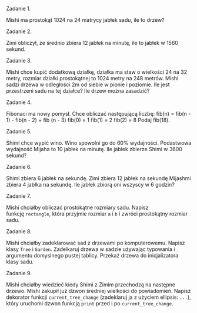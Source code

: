 Zadanie 1.

Mishi ma prostokąt 1024 na 24 matrycy jabłek sadu, ile to drzew?

Zadanie 2.

Zimi obliczył, że średnio zbiera 12 jabłek na minutę, ile to jabłek w 1560 sekund.

Zadanie 3.

Mishi chce kupić dodatkową działkę, działka ma staw o wielkości 24 na 32 metry,
rozmiar działki prostokątnej to 1024 metry na 248 metrów.
Mishi sadzi drzewa w odległości 2m od siebie w pionie i poziomie.
Ile jest przestrzeni sadu na tej działce? Ile drzew można zasadzić?

Zadanie 4.

Fibonaci ma nowy pomysł. Chce obliczać następującą liczbę:
fib(n) = fib(n - 1) - fib(n - 2) + fib (n - 3)
fib(0) = 1
fib(1) = 2
fib(2) = 8
Podaj fib(18).

Zadanie 5.

Shimi chce wypić wino. Wino spowolni go do 60% wydajności.
Podastwowa wydajność Mijaha to 10 jabłek na minutę.
Ile jabłek zbierze Shimi w 3600 sekund?

Zadanie 6.

Shimi zbiera 6 jabłek na sekundę.
Zimi zbiera 12 jabłek na sekundę
Mijashmi zbiera 4 jabłka na sekundę.
Ile jabłek zbiorą oni wszyscy w 6 godzin?


Zadanie 7.

Mishi chciałby obliczać prostokątne rozmiary sadu.
Napisz funkcję `rectangle`, która przyjmie rozmiar `a` i `b` i zwróci prostokątny rozmiar sadu.

Zadanie 8.

Mishi chciałby zadeklarować sad z drzewami po komputerowemu.
Napisz klasy `Tree` i `Garden`.
Zadelkaruj drzewa w sadzie używając typowania i argumentu domyslnego pustej tablicy.
Przekaż drzewa do inicjalizatora klasy sadu.

Zadanie 9.

Mishi chciałby wiedzieć kiedy Shimi z Zimim przechodzą na następne drzewo.
Mishi zakupił już dzwon średniej wielkości do powiadomień.
Napisz dekorator funkcji `current_tree_change` (zadeklaruj ja z użyciem ellipsis: `...`),
który uruchomi dzwon funkcją `print` przed i po `current_tree_change`.

